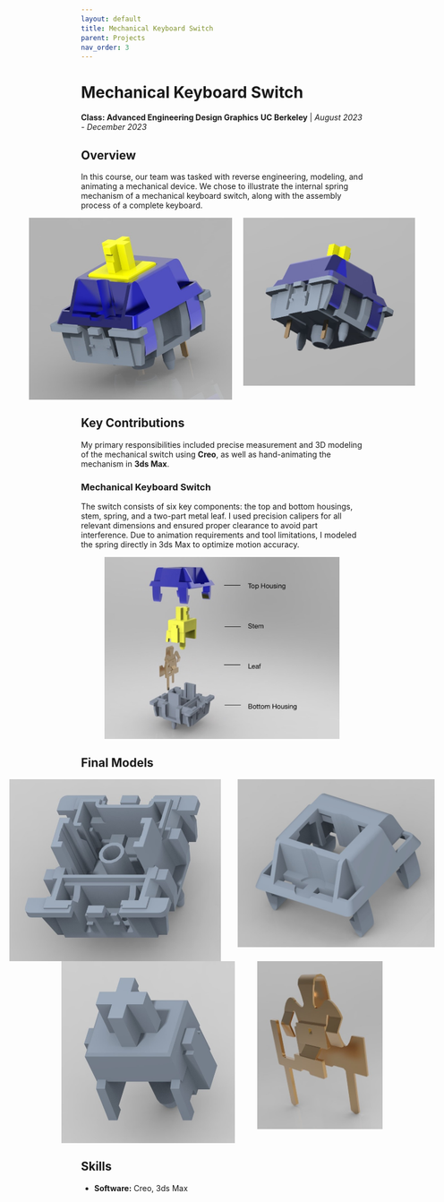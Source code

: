 ```yaml
---
layout: default
title: Mechanical Keyboard Switch
parent: Projects
nav_order: 3
---
```


# Mechanical Keyboard Switch
**Class: Advanced Engineering Design Graphics**
**UC Berkeley** | *August 2023 - December 2023*

## Overview
In this course, our team was tasked with reverse engineering, modeling, and animating a mechanical device. We chose to illustrate the internal spring mechanism of a mechanical keyboard switch, along with the assembly process of a complete keyboard.

<div style="display: flex; justify-content: center; gap: 20px;">
    <img src="assets/switchClosed.jpg" alt="Switch Components" style="height: 325px; width: auto;">
    <img src="assets/switchClosed2.jpg" style="height: 300px; width: auto;">
</div>

## Key Contributions
My primary responsibilities included precise measurement and 3D modeling of the mechanical switch using **Creo**, as well as hand-animating the mechanism in **3ds Max**.

### Mechanical Keyboard Switch
The switch consists of six key components: the top and bottom housings, stem, spring, and a two-part metal leaf. I used precision calipers for all relevant dimensions and ensured proper clearance to avoid part interference. Due to animation requirements and tool limitations, I modeled the spring directly in 3ds Max to optimize motion accuracy.

<div style="display: flex; justify-content: center; gap: 20px;">
    <img src="assets/switchDisplay.jpg" alt="Switch Components" style="height: 325px; width: auto;">
</div>

## Final Models
<div style="display: flex; justify-content: center; gap: 30px;">
    <img src="assets/bottomHousing.jpg" alt="Switch Components" style="height: 325px; width: auto;">
    <img src="assets/topHousing.jpg" style="height: 300px; width: auto;">
</div>




<div style="display: flex; justify-content: center; gap: 40px;">
    <img src="assets/stem.jpg" alt="Switch Components" style="height: 325px; width: auto;">
    <img src="assets/leaf.jpg" style="height: 300px; width: auto;">
</div>

## Skills
- **Software:** Creo, 3ds Max